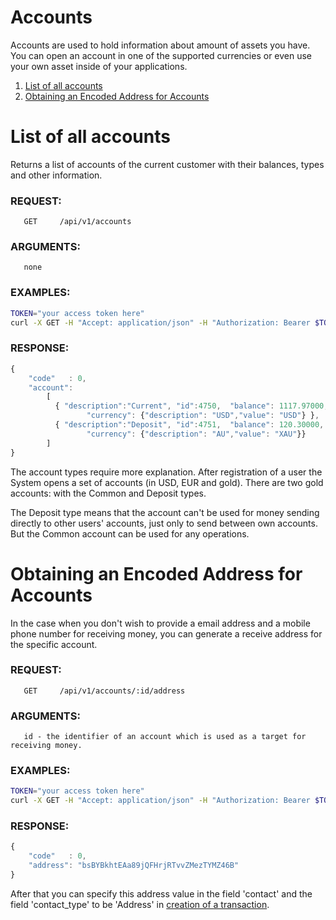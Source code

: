 # Accounts

Accounts are used to hold information about amount of assets you have. You can open an account in one of the supported
currencies or even use your own asset inside of your applications.

1. [List of all accounts](#list-of-all-accounts)
2. [Obtaining an Encoded Address for Accounts](#obtaining-an-encoded-address-for-accounts)

# List of all accounts

Returns a list of accounts of the current customer with their balances, types and other information.

### REQUEST:
       GET     /api/v1/accounts
### ARGUMENTS:
       none
### EXAMPLES:

```bash
TOKEN="your access token here"
curl -X GET -H "Accept: application/json" -H "Authorization: Bearer $TOKEN" https://testapi.copernicusgold.com/api/v1/accounts
```

### RESPONSE:
```javascript
{
    "code"   : 0,
    "account":
        [
          { "description":"Current", "id":4750,  "balance": 1117.97000, "type":"Common", 
                 "currency": {"description": "USD","value": "USD"} },
          { "description":"Deposit", "id":4751,  "balance": 120.30000,  "type":"Deposit", 
                 "currency": {"description": "AU","value": "XAU"}}
        ]
}
```

The account types require more explanation. After registration of a user the System opens a set of accounts (in USD, EUR and gold).
There are two gold accounts: with the Common and Deposit types.

The Deposit type means that the account can't be used for money sending directly to other users' accounts, just only 
to send between own accounts. But the Common account can be used for any operations.


# Obtaining an Encoded Address for Accounts

In the case when you don't wish to provide a email address and a mobile phone number for receiving money, you can
generate a receive address for the specific account.


### REQUEST:
       GET     /api/v1/accounts/:id/address
### ARGUMENTS:
       
       id - the identifier of an account which is used as a target for receiving money.
       
### EXAMPLES:

```bash
TOKEN="your access token here"
curl -X GET -H "Accept: application/json" -H "Authorization: Bearer $TOKEN" https://testapi.copernicusgold.com/api/v1/accounts/4750/address
```

### RESPONSE:
```javascript
{
    "code"   : 0,
    "address": "bsBYBkhtEAa89jQFHrjRTvvZMezTYMZ46B"
}
```

After that you can specify this address value in the field 'contact' and the field 'contact_type' to be 'Address'
in [creation of a transaction](../transactions/createtionransaction.md).

